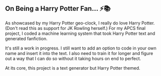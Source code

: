 ## On Being a Harry Potter Fan... ⚡📚
As showcased by my Harry Potter geo-clock, I really do love Harry Potter. (Don't read this as support for JK Rowling herself.) For my APCS final project, I coded a machine learning system that took Harry Potter text and generated fanfiction. 

It's still a work in progress. I still want to add an option to code in your own name and insert it into the text. I also need to train it for longer and figure out a way that I can do so without it taking hours on end to perfect. 

At its core, this project is a text generator but Harry Potter themed.
